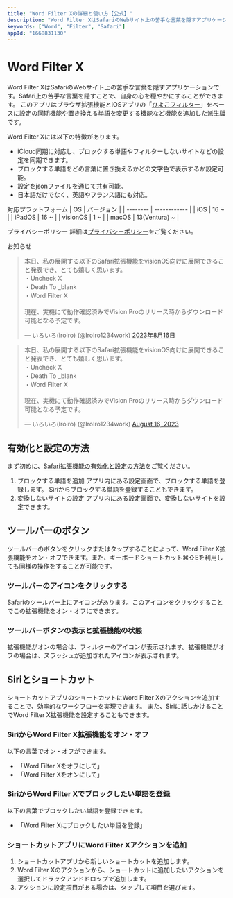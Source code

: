 ```yaml
---
title: "Word Filter Xの詳細と使い方【公式】"
description: "Word Filter XはSafariのWebサイト上の苦手な言葉を隠すアプリケーションです。Safari上の苦手な言葉を隠すことで、自身の心を穏やかにすることができます。このアプリはブラウザ拡張機能とiOSアプリの「ひよこフィルター」をベースに設定の同期機能や置き換える単語を変更する機能など機能を追加した派生版です。"
keywords: ["Word", "Filter", "Safari"]
appId: "1668831130"
---
```


# Word Filter X


Word Filter XはSafariのWebサイト上の苦手な言葉を隠すアプリケーションです。Safari上の苦手な言葉を隠すことで、自身の心を穏やかにすることができます。
このアプリはブラウザ拡張機能とiOSアプリの「[ひよこフィルター](https://bondavi.jp/)」をベースに設定の同期機能や置き換える単語を変更する機能など機能を追加した派生版です。

Word Filter Xには以下の特徴があります。
- iCloud同期に対応し、ブロックする単語やフィルターしないサイトなどの設定を同期できます。
- ブロックする単語をどの言葉に置き換えるかどの文字色で表示するか設定可能。
- 設定をjsonファイルを通じて共有可能。
- 日本語だけでなく、英語やフランス語にも対応。

対応プラットフォーム
| OS       | バージョン   |
| -------- | ------------ |
| iOS      | 16 ~         |
| iPadOS   | 16 ~         |
| visionOS | 1 ~          |
| macOS    | 13(Ventura) ~ |

プライバシーポリシー
詳細は[プライバシーポリシー](/privacy)をご覧ください。

お知らせ
<div class="isLightMode">
    <blockquote class="twitter-tweet" data-lang="ja">
        <p lang="ja" dir="ltr">本日、私の展開する以下のSafari拡張機能をvisionOS向けに展開できること発表でき、とても嬉しく思います。<br>・Uncheck
            X<br>・Death To _blank<br>・Word Filter X<br><br>現在、実機にて動作確認済みでVision
            Proのリリース時からダウンロード可能となる予定です。</p>&mdash; いろいろ(Iroiro) (@IroIro1234work) <a
            href="https://twitter.com/IroIro1234work/status/1691774413916852735?ref_src=twsrc%5Etfw">2023年8月16日</a>
    </blockquote>
</div>
<div class="isDarkMode">
    <blockquote class="twitter-tweet isDarkMode" data-theme="dark">
        <p lang="ja" dir="ltr">本日、私の展開する以下のSafari拡張機能をvisionOS向けに展開できること発表でき、とても嬉しく思います。<br>・Uncheck
            X<br>・Death To _blank<br>・Word Filter X<br><br>現在、実機にて動作確認済みでVision
            Proのリリース時からダウンロード可能となる予定です。</p>&mdash; いろいろ(Iroiro) (@IroIro1234work) <a
            href="https://twitter.com/IroIro1234work/status/1691774413916852735?ref_src=twsrc%5Etfw">August
            16, 2023</a>
    </blockquote>
</div>

## 有効化と設定の方法
まず初めに、[Safari拡張機能の有効化と設定の方法](/product/tips/safari_settings)をご覧ください。
1. ブロックする単語を追加
アプリ内にある設定画面で、ブロックする単語を登録します。
Siriからブロックする単語を登録することもできます。
2. 変換しないサイトの設定
アプリ内にある設定画面で、変換しないサイトを設定できます。

## ツールバーのボタン
ツールバーのボタンをクリックまたはタップすることによって、Word Filter X拡張機能をオン・オフできます。また、キーボードショートカット⌘⇧Eを利用しても同様の操作をすることが可能です。
### ツールバーのアイコンをクリックする
Safariのツールバー上にアイコンがあります。このアイコンをクリックすることでこの拡張機能をオン・オフにできます。
### ツールバーボタンの表示と拡張機能の状態
拡張機能がオンの場合は、フィルターのアイコンが表示されます。拡張機能がオフの場合は、スラッシュが追加されたアイコンが表示されます。

## Siriとショートカット
ショートカットアプリのショートカットにWord Filter Xのアクションを追加することで、効率的なワークフローを実現できます。
また、Siriに話しかけることでWord Filter X拡張機能を設定することもできます。
### SiriからWord Filter X拡張機能をオン・オフ
以下の言葉でオン・オフができます。
- 「Word Filter Xをオフにして」
- 「Word Filter Xをオンにして」
### SiriからWord Filter Xでブロックしたい単語を登録
以下の言葉でブロックしたい単語を登録できます。
- 「Word Filter Xにブロックしたい単語を登録」
### ショートカットアプリにWord Filter Xアクションを追加
1. ショートカットアプリから新しいショートカットを追加します。
2. Word Filter Xのアクションから、ショートカットに追加したいアクションを選択してドラックアンドドロップで追加します。
3. アクションに設定項目がある場合は、タップして項目を選びます。
